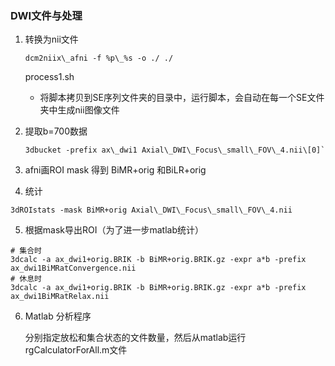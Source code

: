 ### DWI文件与处理
1. 转换为nii文件
    ```
    dcm2niix\_afni -f %p\_%s -o ./ ./
    ```
    process1.sh
    * 将脚本拷贝到SE序列文件夹的目录中，运行脚本，会自动在每一个SE文件夹中生成nii图像文件
2. 提取b=700数据
    ```
    3dbucket -prefix ax\_dwi1 Axial\_DWI\_Focus\_small\_FOV\_4.nii\[0]`
    ```
3. afni画ROI mask 得到  BiMR+orig  和BiLR+orig

4. 统计
```
3dROIstats -mask BiMR+orig Axial\_DWI\_Focus\_small\_FOV\_4.nii
```
5. 根据mask导出ROI（为了进一步matlab统计）
```
# 集合时
3dcalc -a ax_dwi1+orig.BRIK -b BiMR+orig.BRIK.gz -expr a*b -prefix ax_dwi1BiMRatConvergence.nii
# 休息时
3dcalc -a ax_dwi1+orig.BRIK -b BiMR+orig.BRIK.gz -expr a*b -prefix ax_dwi1BiMRatRelax.nii
```
6. Matlab 分析程序

     分别指定放松和集合状态的文件数量，然后从matlab运行rgCalculatorForAll.m文件